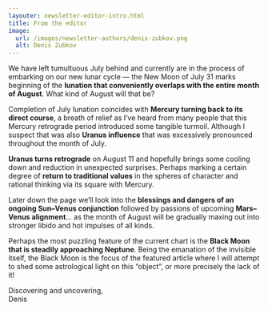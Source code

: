 ```yaml
---
layouter: newsletter-editor-intro.html
title: From the editor
image: 
  url: /images/newsletter-authors/denis-zubkov.png
  alt: Denis Zubkov
---
```


We have left tumultuous July behind and currently are in the process of embarking on our new lunar cycle — the New Moon of July 31 marks beginning of the **lunation that conveniently overlaps with the entire month of August**. What kind of August will that be?

Completion of July lunation coincides with **Mercury turning back to its direct course**, a breath of relief as I’ve heard from many people that this Mercury retrograde period introduced some tangible turmoil. Although I suspect that was also **Uranus influence** that was excessively pronounced throughout the month of July.

**Uranus turns retrograde** on August 11 and hopefully brings some cooling down and reduction in unexpected surprises. Perhaps marking a certain degree of **return to traditional values** in the spheres of character and rational thinking via its square with Mercury. 

Later down the page we’ll look into the **blessings and dangers of an ongoing Sun–Venus conjunction** followed by passions of upcoming **Mars–Venus alignment**… as the month of August will be gradually maxing out into stronger libido and hot impulses of all kinds.

Perhaps the most puzzling feature of the current chart is the **Black Moon that is steadily approaching Neptune**. Being the emanation of the invisible itself, the Black Moon is the focus of the featured article where I will attempt to shed some astrological light on this “object”, or more precisely the lack of it!

Discovering and uncovering,<br>
<span class="signature">Denis</span>
